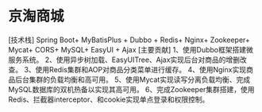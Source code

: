 # 京淘商城
[技术栈] Spring Boot+ MyBatisPlus + Dubbo + Redis+ Nginx+ Zookeeper+ Mycat+ CORS+ MySQL+ EasyUI + Ajax [主要贡献] 1、使用Dubbo框架搭建微服务系统。 2、使用异步树加载、EasyUITree、Ajax实现后台对商品的增删改查。 3、使用Redis集群和AOP对商品分类菜单进行缓存。 4、使用Nginx实现商品后台集群的负载均衡和高可用。 5、使用Mycat实现读写分离负载均衡、完成MySQL数据库的双机热备以实现其高可用。 6、完成Zookeeper集群搭建，使用Redis、拦截器interceptor、和cookie实现单点登录和权限控制。
